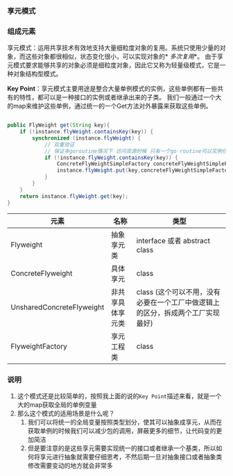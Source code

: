 ### 享元模式

### 组成元素

享元模式：运用共享技术有效地支持大量细粒度对象的复用。系统只使用少量的对象，而这些对象都很相似，状态变化很小，可以实现对象的*
*多次复用**。
由于享元模式要求能够共享的对象必须是细粒度对象，因此它又称为轻量级模式，它是一种对象结构型模式。

**Key Point**：享元模式主要用途是整合大量单例模式的实例，这些单例都有一些共有的特性，都可以是一种接口的实例或者继承出来的子类。
我们一般通过一个大的map来维护这些单例，通过统一的一个Get方法对外暴露来获取这些单例。

```java

public FlyWeight get(String key){
    if (!instance.flyWeight.containsKey(key)) {
        synchronized (instance.flyWeight) {
            // 双重验证
            // 保证多goroutine情况下 访问资源时候 只有一个go routine可以实例化
            if (!instance.flyWeight.containsKey(key)) {
                ConcreteFlyWeightSimpleFactory concreteFlyWeightSimpleFactory = ConcreteFlyWeightSimpleFactory.GetFactory();
                instance.flyWeight.put(key,concreteFlyWeightSimpleFactory.GetConcreteFlyWeight(key));
            }
        }
    }
    return instance.flyWeight.get(key);
}

```

| 元素                        | 名称       | 类型                                          |
|---------------------------|----------|---------------------------------------------|
| Flyweight                 | 抽象享元类    | interface 或者 abstract class                 |
| ConcreteFlyweight         | 具体享元     | class                                       |
| UnsharedConcreteFlyweight | 非共享具体享元类 | class (这个可以不用，没有必要在一个工厂中做逻辑上的区分，拆成两个工厂实现最好) |
| FlyweightFactory          | 享元工程类    | class                                       |



### 说明
1. 这个模式还是比较简单的，按照我上面的说的`Key Point`描述来看，就是一个大的map获取全局的单例变量
2. 那么这个模式的适用场景是什么呢？
    1. 我们可以将统一的全局变量按照类型划分，使其可以抽象成享元，从而在获取单例的时候我们可以减少包的调用，屏蔽更多的细节，让代码变的更加简洁
    2. 但是要注意的是这些享元需要实现统一的接口或者继承一个基类，所以如何将享元进行抽象就需要仔细思考，不然后期一旦对抽象接口或者抽象类修改需要变动的地方就会非常多
